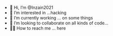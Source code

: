 - 👋 Hi, I’m @Inzain2021
- 👀 I’m interested in ...hacking
- 🌱 I’m currently working ... on some things
- 💞️ I’m looking to collaborate on  all kinds of code...
- 🚴‍♂️ How to reach me ... here

<!---
Inzain2021/Inzain2021 is a ✨ special ✨ repository because its `README.md` (this file) appears on your GitHub profile.
You can click the Preview link to take a look at your changes.
--->
